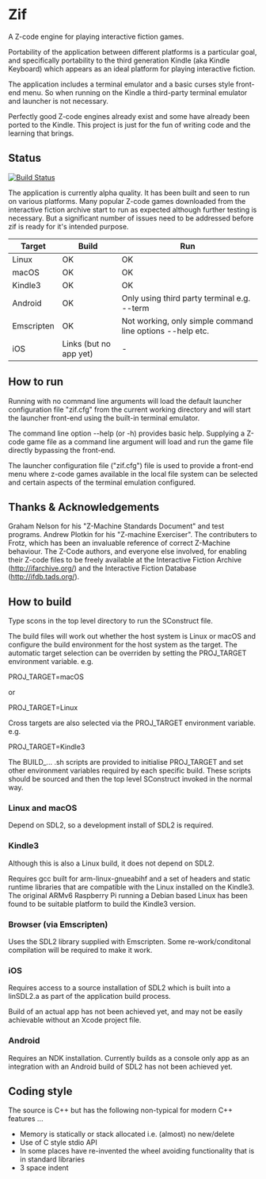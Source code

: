 # Zif

A Z-code engine for playing interactive fiction games.

Portability of the application between different platforms is a particular goal, and specifically
portability to the third generation Kindle (aka Kindle Keyboard) which appears as an ideal
platform for playing interactive fiction.

The application includes a terminal emulator and a basic curses style front-end menu. So when
running on the Kindle a third-party terminal emulator and launcher is not necessary.

Perfectly good Z-code engines already exist and some have already been ported to the Kindle.
This project is just for the fun of writing code and the learning that brings.

## Status

[![Build Status](https://travis-ci.org/AnotherJohnH/Zif.svg?branch=master)](https://travis-ci.org/AnotherJohnH/Zif)

The application is currently alpha quality. It has been built and seen to run on various platforms.
Many popular Z-code games downloaded from the interactive fiction archive start to run as expected
although further testing is necessary. But a significant number of issues need to be addressed
before zif is ready for it's intended purpose.

|Target|Build|Run|
|---|---|---|
|Linux|OK|OK|
|macOS|OK|OK|
|Kindle3|OK|OK|
|Android|OK|Only using third party terminal e.g. --term|
|Emscripten|OK|Not working, only simple command line options --help etc.|
|iOS|Links (but no app yet)|-|

## How to run

Running with no command line arguments will load the default launcher configuration file
"zif.cfg" from the current working directory and will start the launcher front-end using the
built-in terminal emulator.

The command line option --help (or -h) provides basic help. Supplying a Z-code game
file as a command line argument will load and run the game file directly bypassing
the front-end.

The launcher configuration file ("zif.cfg") file is used to provide a front-end menu where
z-code games available in the local file system can be selected and certain aspects of
the terminal emulation configured.

## Thanks & Acknowledgements

Graham Nelson for his "Z-Machine Standards Document" and test programs. Andrew Plotkin
for his "Z-machine Exerciser". The contributers to Frotz, which has been an invaluable
reference of correct Z-Machine behaviour. The Z-Code authors, and everyone else
involved, for enabling their Z-code files to be freely available at the Interactive
Fiction Archive (http://ifarchive.org/) and the Interactive Fiction Database
(http://ifdb.tads.org/).

## How to build

Type scons in the top level directory to run the SConstruct file.

The build files will work out whether the host system is Linux or macOS and configure the
build environment for the host system as the target. The automatic target selection can be
overriden by setting the PROJ\_TARGET environment variable. e.g.

   PROJ\_TARGET=macOS

or

   PROJ\_TARGET=Linux

Cross targets are also selected via the PROJ\_TARGET environment variable. e.g.

   PROJ\_TARGET=Kindle3

The BUILD\_... .sh scripts are provided to initialise PROJ\_TARGET and set other
environment variables required by each specific build. These scripts should
be sourced and then the top level SConstruct invoked in the normal way.

### Linux and macOS

Depend on SDL2, so a development install of SDL2 is required.

### Kindle3

Although this is also a Linux build, it does not depend on SDL2.

Requires gcc built for arm-linux-gnueabihf and a set of headers and static runtime libraries
that are compatible with the Linux installed on the Kindle3. The original ARMv6 Raspberry Pi
running a Debian based Linux has been found to be suitable platform to build the Kindle3 version.

### Browser (via Emscripten)

Uses the SDL2 library supplied with Emscripten. Some re-work/conditonal compilation will
be required to make it work.

### iOS

Requires access to a source installation of SDL2 which is built into a linSDL2.a as part of
the application build process.

Build of an actual app has not been achieved yet, and may not be easily achievable without
an Xcode project file.

### Android

Requires an NDK installation. Currently builds as a console only app as an integration with
an Android build of SDL2 has not been achieved yet.

## Coding style

The source is C++ but has the following non-typical for modern C++ features ...
* Memory is statically or stack allocated i.e. (almost) no new/delete
* Use of C style stdio API
* In some places have re-invented the wheel avoiding functionality that is in standard libraries
* 3 space indent
